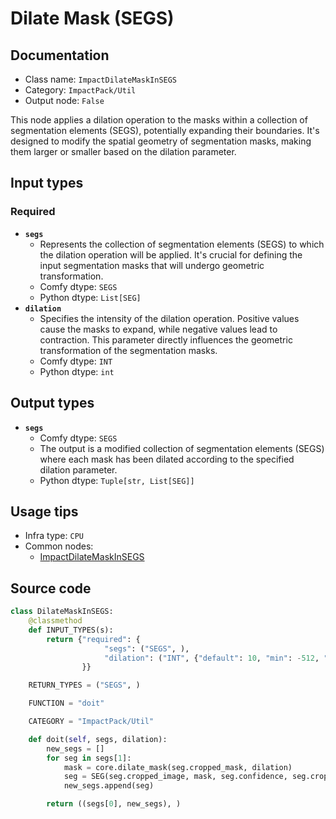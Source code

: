 # Dilate Mask (SEGS)
## Documentation
- Class name: `ImpactDilateMaskInSEGS`
- Category: `ImpactPack/Util`
- Output node: `False`

This node applies a dilation operation to the masks within a collection of segmentation elements (SEGS), potentially expanding their boundaries. It's designed to modify the spatial geometry of segmentation masks, making them larger or smaller based on the dilation parameter.
## Input types
### Required
- **`segs`**
    - Represents the collection of segmentation elements (SEGS) to which the dilation operation will be applied. It's crucial for defining the input segmentation masks that will undergo geometric transformation.
    - Comfy dtype: `SEGS`
    - Python dtype: `List[SEG]`
- **`dilation`**
    - Specifies the intensity of the dilation operation. Positive values cause the masks to expand, while negative values lead to contraction. This parameter directly influences the geometric transformation of the segmentation masks.
    - Comfy dtype: `INT`
    - Python dtype: `int`
## Output types
- **`segs`**
    - Comfy dtype: `SEGS`
    - The output is a modified collection of segmentation elements (SEGS) where each mask has been dilated according to the specified dilation parameter.
    - Python dtype: `Tuple[str, List[SEG]]`
## Usage tips
- Infra type: `CPU`
- Common nodes:
    - [ImpactDilateMaskInSEGS](../../ComfyUI-Impact-Pack/Nodes/ImpactDilateMaskInSEGS.md)



## Source code
```python
class DilateMaskInSEGS:
    @classmethod
    def INPUT_TYPES(s):
        return {"required": {
                     "segs": ("SEGS", ),
                     "dilation": ("INT", {"default": 10, "min": -512, "max": 512, "step": 1}),
                }}

    RETURN_TYPES = ("SEGS", )

    FUNCTION = "doit"

    CATEGORY = "ImpactPack/Util"

    def doit(self, segs, dilation):
        new_segs = []
        for seg in segs[1]:
            mask = core.dilate_mask(seg.cropped_mask, dilation)
            seg = SEG(seg.cropped_image, mask, seg.confidence, seg.crop_region, seg.bbox, seg.label, seg.control_net_wrapper)
            new_segs.append(seg)

        return ((segs[0], new_segs), )

```
